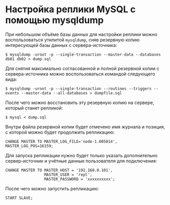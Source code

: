 Настройка реплики MySQL с помощью mysqldump
===========================================

При небольшом объёме базы данных для настройки реплики можно воспользоваться утилитой `mysqldump`, сняв резервную копию интересующей базы данных с сервера-источника:

    $ mysqldump -uroot -p --single-transaction --master-data --databases db01 db02 > dump.sql

Для снятия максимально согласованной и полной резервной копии с сервера-источника можно воспользоваться командой следующего вида:

    $ mysqldump -uroot -p --single-transaction --routines --triggers --events --master-data --all-databases > dumpfile.sql

После чего можно восстановить эту резервную копию на сервере, который станет репликой:

    $ mysql < dump.sql

Внутри файла резервной копии будет отмечено имя журнала и позиция, с которой можно будет продолжить репликацию:

    CHANGE MASTER TO MASTER_LOG_FILE='node-1.005814', MASTER_LOG_POS=16159;

Для запуска репликации нужно будет только указать дополнительно сервер-источник и учётные данные пользователя для подключения:

    CHANGE MASTER TO MASTER_HOST = '192.168.0.101',
                     MASTER_USER = 'repl',
                     MASTER_PASSWORD = 'xxxxxxxxxx';

После чего можно запустить репликацию:

    START SLAVE;
